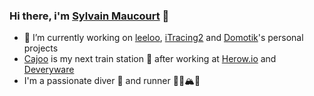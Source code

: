 ### Hi there, i'm [Sylvain Maucourt](https://github.com/sylvek) 👋

- 🔭 I’m currently working on [leeloo](https://github.com/sylvek/leeloo), [iTracing2](https://github.com/sylvek/itracing2) and [Domotik](https://github.com/sylvek/domotik)'s personal projects
- [Cajoo](https://github.com/cajoo) is my next train station 🚉 after working at [Herow.io](https://github.com/herowio) and [Deveryware](https://github.com/Deveryware/)
- I'm a passionate diver 🤿 and runner 🏃‍♂️🏔🗽
